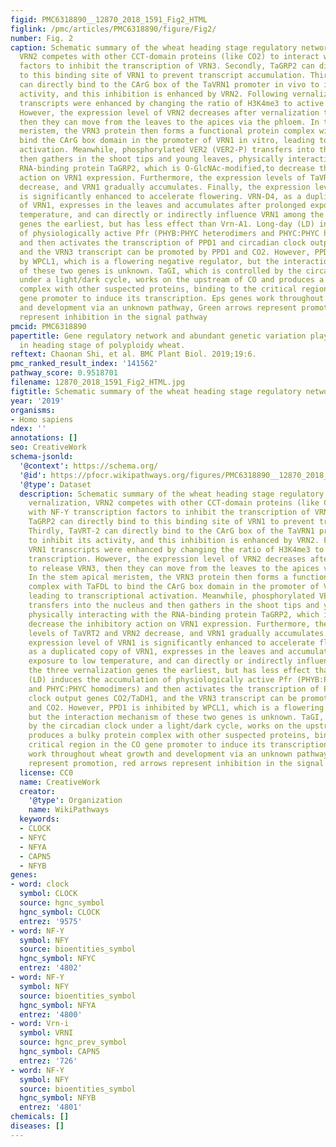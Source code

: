 ```yaml
---
figid: PMC6318890__12870_2018_1591_Fig2_HTML
figlink: /pmc/articles/PMC6318890/figure/Fig2/
number: Fig. 2
caption: Schematic summary of the wheat heading stage regulatory network. Before vernalization,
  VRN2 competes with other CCT-domain proteins (like CO2) to interact with NF-Y transcription
  factors to inhibit the transcription of VRN3. Secondly, TaGRP2 can directly bind
  to this binding site of VRN1 to prevent transcript accumulation. Thirdly, TaVRT-2
  can directly bind to the CArG box of the TaVRN1 promoter in vivo to inhibit its
  activity, and this inhibition is enhanced by VRN2. Following vernalization, VRN1
  transcripts were enhanced by changing the ratio of H3K4me3 to active gene transcription.
  However, the expression level of VRN2 decreases after vernalization to release VRN3,
  then they can move from the leaves to the apices via the phloem. In the stem apical
  meristem, the VRN3 protein then forms a functional protein complex with TaFDL to
  bind the CArG box domain in the promoter of VRN1 in vitro, leading to transcriptional
  activation. Meanwhile, phosphorylated VER2 (VER2-P) transfers into the nucleus and
  then gathers in the shoot tips and young leaves, physically interacting with the
  RNA-binding protein TaGRP2, which is O-GlcNAc-modified,to decrease the inhibitory
  action on VRN1 expression. Furthermore, the expression levels of TaVRT2 and VRN2
  decrease, and VRN1 gradually accumulates. Finally, the expression level of VRN1
  is significantly enhanced to accelerate flowering. VRN-D4, as a duplicated copy
  of VRN1, expresses in the leaves and accumulates after prolonged exposure to low
  temperature, and can directly or indirectly influence VRN1 among the three vernalization
  genes the earliest, but has less effect than Vrn-A1. Long-day (LD) induces the accumulation
  of physiologically active Pfr (PHYB:PHYC heterodimers and PHYC:PHYC homodimers)
  and then activates the transcription of PPD1 and circadian clock output genes CO2/TaDH1,
  and the VRN3 transcript can be promoted by PPD1 and CO2. However, PPD1 is inhibited
  by WPCL1, which is a flowering negative regulator, but the interaction mechanism
  of these two genes is unknown. TaGI, which is controlled by the circadian clock
  under a light/dark cycle, works on the upstream of CO and produces a bulky protein
  complex with other suspected proteins, binding to the critical region in the CO
  gene promoter to induce its transcription. Eps genes work throughout wheat growth
  and development via an unknown pathway, Green arrows represent promotion, red arrows
  represent inhibition in the signal pathway
pmcid: PMC6318890
papertitle: Gene regulatory network and abundant genetic variation play critical roles
  in heading stage of polyploidy wheat.
reftext: Chaonan Shi, et al. BMC Plant Biol. 2019;19:6.
pmc_ranked_result_index: '141562'
pathway_score: 0.9518701
filename: 12870_2018_1591_Fig2_HTML.jpg
figtitle: Schematic summary of the wheat heading stage regulatory network
year: '2019'
organisms:
- Homo sapiens
ndex: ''
annotations: []
seo: CreativeWork
schema-jsonld:
  '@context': https://schema.org/
  '@id': https://pfocr.wikipathways.org/figures/PMC6318890__12870_2018_1591_Fig2_HTML.html
  '@type': Dataset
  description: Schematic summary of the wheat heading stage regulatory network. Before
    vernalization, VRN2 competes with other CCT-domain proteins (like CO2) to interact
    with NF-Y transcription factors to inhibit the transcription of VRN3. Secondly,
    TaGRP2 can directly bind to this binding site of VRN1 to prevent transcript accumulation.
    Thirdly, TaVRT-2 can directly bind to the CArG box of the TaVRN1 promoter in vivo
    to inhibit its activity, and this inhibition is enhanced by VRN2. Following vernalization,
    VRN1 transcripts were enhanced by changing the ratio of H3K4me3 to active gene
    transcription. However, the expression level of VRN2 decreases after vernalization
    to release VRN3, then they can move from the leaves to the apices via the phloem.
    In the stem apical meristem, the VRN3 protein then forms a functional protein
    complex with TaFDL to bind the CArG box domain in the promoter of VRN1 in vitro,
    leading to transcriptional activation. Meanwhile, phosphorylated VER2 (VER2-P)
    transfers into the nucleus and then gathers in the shoot tips and young leaves,
    physically interacting with the RNA-binding protein TaGRP2, which is O-GlcNAc-modified,to
    decrease the inhibitory action on VRN1 expression. Furthermore, the expression
    levels of TaVRT2 and VRN2 decrease, and VRN1 gradually accumulates. Finally, the
    expression level of VRN1 is significantly enhanced to accelerate flowering. VRN-D4,
    as a duplicated copy of VRN1, expresses in the leaves and accumulates after prolonged
    exposure to low temperature, and can directly or indirectly influence VRN1 among
    the three vernalization genes the earliest, but has less effect than Vrn-A1. Long-day
    (LD) induces the accumulation of physiologically active Pfr (PHYB:PHYC heterodimers
    and PHYC:PHYC homodimers) and then activates the transcription of PPD1 and circadian
    clock output genes CO2/TaDH1, and the VRN3 transcript can be promoted by PPD1
    and CO2. However, PPD1 is inhibited by WPCL1, which is a flowering negative regulator,
    but the interaction mechanism of these two genes is unknown. TaGI, which is controlled
    by the circadian clock under a light/dark cycle, works on the upstream of CO and
    produces a bulky protein complex with other suspected proteins, binding to the
    critical region in the CO gene promoter to induce its transcription. Eps genes
    work throughout wheat growth and development via an unknown pathway, Green arrows
    represent promotion, red arrows represent inhibition in the signal pathway
  license: CC0
  name: CreativeWork
  creator:
    '@type': Organization
    name: WikiPathways
  keywords:
  - CLOCK
  - NFYC
  - NFYA
  - CAPN5
  - NFYB
genes:
- word: clock
  symbol: CLOCK
  source: hgnc_symbol
  hgnc_symbol: CLOCK
  entrez: '9575'
- word: NF-Y
  symbol: NFY
  source: bioentities_symbol
  hgnc_symbol: NFYC
  entrez: '4802'
- word: NF-Y
  symbol: NFY
  source: bioentities_symbol
  hgnc_symbol: NFYA
  entrez: '4800'
- word: Vrn-i
  symbol: VRNI
  source: hgnc_prev_symbol
  hgnc_symbol: CAPN5
  entrez: '726'
- word: NF-Y
  symbol: NFY
  source: bioentities_symbol
  hgnc_symbol: NFYB
  entrez: '4801'
chemicals: []
diseases: []
---
```

